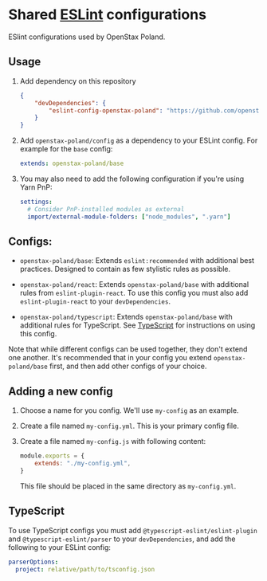 # Shared [ESLint](https://eslint.org) configurations

ESlint configurations used by OpenStax Poland.

## Usage

1.  Add dependency on this repository

    ```json
    {
        "devDependencies": {
            "eslint-config-openstax-poland": "https://github.com/openstax-poland/eslint-config-openstax-poland.git"
        }
    }
    ```

2.  Add `openstax-poland/config` as a dependency to your ESLint config. For
    example for the `base` config:

    ```yaml
    extends: openstax-poland/base
    ```

3.  You may also need to add the following configuration if you're using Yarn
    PnP:

    ```yaml
    settings:
      # Consider PnP-installed modules as external
      import/external-module-folders: ["node_modules", ".yarn"]
    ```

## Configs:

- `openstax-poland/base`: Extends `eslint:recommended` with additional best
  practices. Designed to contain as few stylistic rules as possible.

- `openstax-poland/react`: Extends `openstax-poland/base` with additional
  rules from `eslint-plugin-react`. To use this config you must also add
  `eslint-plugin-react` to your `devDependencies`.

- `openstax-poland/typescript`: Extends `openstax-poland/base` with
  additional rules for TypeScript. See [TypeScript](#typescript) for
  instructions on using this config.

Note that while different configs can be used together, they don't extend
one another. It's recommended that in your config you extend
`openstax-poland/base` first, and then add other configs of your choice.

## Adding a new config

1.  Choose a name for you config. We'll use `my-config` as an example.

2.  Create a file named `my-config.yml`. This is your primary config file.

3.  Create a file named `my-config.js` with following content:

    ```js
    module.exports = {
        extends: "./my-config.yml",
    }
    ```

    This file should be placed in the same directory as `my-config.yml`.

## TypeScript

To use TypeScript configs you must add `@typescript-eslint/eslint-plugin`
and `@typescript-eslint/parser` to your `devDependencies`, and add the following
to your ESLint config:

```yaml
parserOptions:
  project: relative/path/to/tsconfig.json
```

